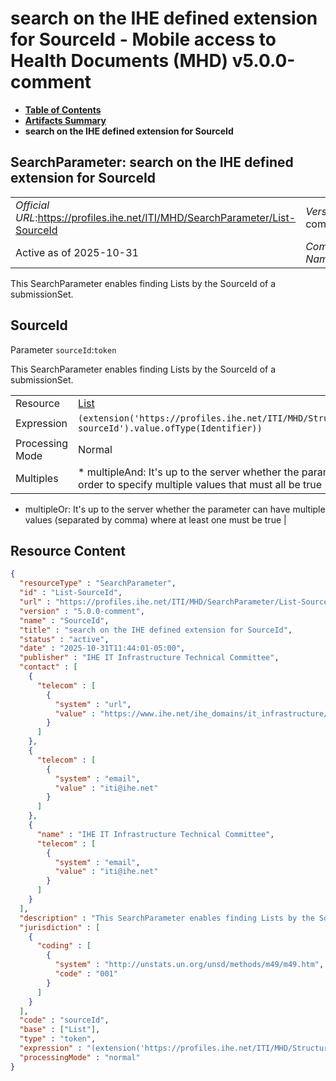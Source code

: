 # search on the IHE defined extension for SourceId - Mobile access to Health Documents (MHD) v5.0.0-comment

* [**Table of Contents**](toc.md)
* [**Artifacts Summary**](artifacts.md)
* **search on the IHE defined extension for SourceId**

## SearchParameter: search on the IHE defined extension for SourceId 

| | |
| :--- | :--- |
| *Official URL*:https://profiles.ihe.net/ITI/MHD/SearchParameter/List-SourceId | *Version*:5.0.0-comment |
| Active as of 2025-10-31 | *Computable Name*:SourceId |

 
This SearchParameter enables finding Lists by the SourceId of a submissionSet. 

## SourceId

Parameter `sourceId`:`token`

This SearchParameter enables finding Lists by the SourceId of a submissionSet.

| | |
| :--- | :--- |
| Resource | [List](http://hl7.org/fhir/R5/list.html) |
| Expression | `(extension('https://profiles.ihe.net/ITI/MHD/StructureDefinition/ihe-sourceId').value.ofType(Identifier))` |
| Processing Mode | Normal |
| Multiples | * multipleAnd: It's up to the server whether the parameter may repeat in order to specify multiple values that must all be true
* multipleOr: It's up to the server whether the parameter can have multiple values (separated by comma) where at least one must be true
 |



## Resource Content

```json
{
  "resourceType" : "SearchParameter",
  "id" : "List-SourceId",
  "url" : "https://profiles.ihe.net/ITI/MHD/SearchParameter/List-SourceId",
  "version" : "5.0.0-comment",
  "name" : "SourceId",
  "title" : "search on the IHE defined extension for SourceId",
  "status" : "active",
  "date" : "2025-10-31T11:44:01-05:00",
  "publisher" : "IHE IT Infrastructure Technical Committee",
  "contact" : [
    {
      "telecom" : [
        {
          "system" : "url",
          "value" : "https://www.ihe.net/ihe_domains/it_infrastructure/"
        }
      ]
    },
    {
      "telecom" : [
        {
          "system" : "email",
          "value" : "iti@ihe.net"
        }
      ]
    },
    {
      "name" : "IHE IT Infrastructure Technical Committee",
      "telecom" : [
        {
          "system" : "email",
          "value" : "iti@ihe.net"
        }
      ]
    }
  ],
  "description" : "This SearchParameter enables finding Lists by the SourceId of a submissionSet.",
  "jurisdiction" : [
    {
      "coding" : [
        {
          "system" : "http://unstats.un.org/unsd/methods/m49/m49.htm",
          "code" : "001"
        }
      ]
    }
  ],
  "code" : "sourceId",
  "base" : ["List"],
  "type" : "token",
  "expression" : "(extension('https://profiles.ihe.net/ITI/MHD/StructureDefinition/ihe-sourceId').value.ofType(Identifier))",
  "processingMode" : "normal"
}

```
